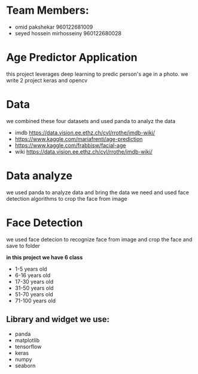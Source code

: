 # Team Members:
- omid pakshekar 960122681009
- seyed hossein mirhosseiny 960122680028

# Age Predictor Application 
this project leverages deep learning to predic person's age in a photo.
we write 2 project keras and opencv

# Data
 we combined these four datasets and used panda to analyz the data
- imdb https://data.vision.ee.ethz.ch/cvl/rrothe/imdb-wiki/
- https://www.kaggle.com/mariafrenti/age-prediction
- https://www.kaggle.com/frabbisw/facial-age
- wiki https://data.vision.ee.ethz.ch/cvl/rrothe/imdb-wiki/

# Data analyze
we used panda to analyze data and bring the data we need and used face detection algorithms to 
crop the face from image

# Face Detection
we used face detecion to recognize face from image and crop the face and save to folder 

**in this project we have 6 class**
- 1-5 years old
- 6-16 years old
- 17-30 years old
- 31-50 years old
- 51-70 years old
- 71-100 years old

## Library and widget we use: 
- panda
- matplotlib
- tensorflow
- keras
- numpy
- seaborn
